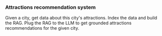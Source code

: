 ### Attractions recommendation system 

Given a city, get data about this city's attractions. 
Index the data and build the RAG. 
Plug the RAG to the LLM to get grounded attractions recommendations for the given city.